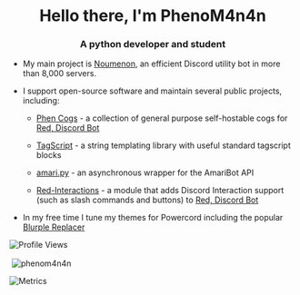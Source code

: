 <h1 align="center">Hello there, I'm PhenoM4n4n</h1>
<h3 align="center">A python developer and student</h3>

- My main project is [Noumenon](https://discordapp.com/oauth2/authorize?client_id=634866217764651009&permissions=2080894207&scope=bot%20applications.commands), an efficient Discord utility bot in more than 8,000 servers.

- I support open-source software and maintain several public projects, including:

  - [Phen Cogs](https://github.com/phenom4n4n/phen-cogs) - a collection of general purpose self-hostable cogs for [Red, Discord Bot](https://github.com/Cog-Creators/Red-DiscordBot)

  - [TagScript](https://github.com/phenom4n4n/TagScript) - a string templating library with useful standard tagscript blocks

  - [amari.py](https://github.com/TheF1ng3r/amari.py) - an asynchronous wrapper for the AmariBot API

  - [Red-Interactions](https://github.com/phenom4n4n/red-interactions) - a module that adds Discord Interaction support (such as slash commands and buttons) to [Red, Discord Bot](https://github.com/Cog-Creators/Red-DiscordBot)

- In my free time I tune my themes for Powercord including the popular [Blurple Replacer](https://github.com/phenom4n4n/blurple-replacer)

![Profile Views](https://komarev.com/ghpvc/?username=phenom4n4n)
<p>&nbsp;<img align="center" src="https://github-readme-stats.vercel.app/api?username=phenom4n4n&show_icons=true&locale=en&theme=dark" alt="phenom4n4n" /></p>

![Metrics](https://metrics.lecoq.io/phenom4n4n?template=classic&lines=1&isocalendar=1&languages=1&isocalendar.duration=half-year&languages.limit=8&languages.sections=most-used&languages.colors=github&languages.threshold=0%25&languages.indepth=false&languages.categories=markup%2C%20programming&languages.recent.categories=markup%2C%20programming&languages.recent.load=300&languages.recent.days=14&config.timezone=America%2FLos_Angeles)
